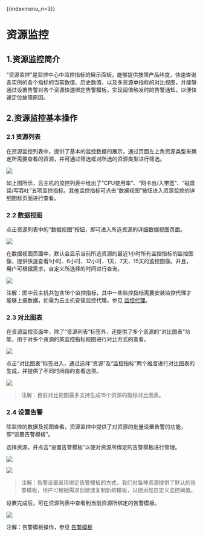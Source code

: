 {{indexmenu_n>3}}

# 资源监控

## 1.资源监控简介

"资源监控"是监控中心中监控指标的展示面板，能够提供按照产品纬度，快速查询各实例的各个指标的当前数值、历史数值、以及多资源单指标的对比视图，并能够通过设置告警对各个资源快速绑定告警模板，实现阈值触发时的告警通知，以便快速定位故障原因。

## 2.资源监控基本操作

### 2.1 资源列表

在资源监控列表中，提供了基本的监控数据的展示，通过页面左上角资源类型来确定所需要查看的资源，并可通过筛选框对所选的资源类型进行筛选。

![](D:/MyCloud/GitHub/umon/images/resource_monitor_tab.png)

如上图所示，云主机的监控列表中给出了“CPU使用率”、“网卡出/入带宽”、“磁盘读/写吞吐”五项监控指标。其他监控指标可点击“数据视图”按钮进入资源监控的详细图标页面进行查看。

### 2.2 数据视图

点击资源列表中的“数据视图”按钮，即可进入所选资源的详细数据视图页面。

![](D:/MyCloud/GitHub/umon/images/resource_monitor_dataview.png)

在数据视图页面中，默认会显示当前所选资源的最近1小时所有监控指标的监控图像，提供快速查看1小时、6小时、12小时、1天、7天、15天的监控图像。并且，用户可根据需求，自定义所选择的时间进行查询。

![](D:/MyCloud/GitHub/umon/images/resource_monitor_detail.png)

注解：图中云主机共包含16个监控指标，其中一些监控指标需要安装监控代理才能够上报数据，如需为云主机安装监控代理，参见
[监控代理](/management_monitor/umon/agent)。

### 2.3 对比图表

在资源监控页面中，除了“资源列表”标签外，还提供了多个资源的“对比图表”功能，用于对多个资源的某监控指标视图进行对比方式的查看。

![](D:/MyCloud/GitHub/umon/images/resource4.png)

点击“对比图表”标签进入，通过选择“资源”及“监控指标”两个维度进行对比图表的生成，并提供了不同时间段的查看选项。

![](D:/MyCloud/GitHub/umon/images/resource_view_vs.png)

> 注解：目前对比视图最多支持生成15个资源的指标对比图表。

### 2.4 设置告警

除监控的数据及视图查看，资源监控中提供了对资源的批量设置告警的功能，即“设置告警模板”。

选择资源，并点击“设置告警模板”以便对资源所绑定的告警模板进行管理。

![](D:/MyCloud/GitHub/umon/images/resource6.png)

![](D:/MyCloud/GitHub/umon/images/resource7.png)

> 注解：告警设置采用绑定告警模板的方式，我们对每种资源提供了默认的告警模板，用户可根据需求创建或复制新的模板，以便添加自定义监控阈值。

设置完成后，可在资源列表中查看到当前资源所绑定的告警模板。

![](D:/MyCloud/GitHub/umon/images/resource8.png)

注解：告警模板操作，参见 [告警模板](/management_monitor/umon/template)